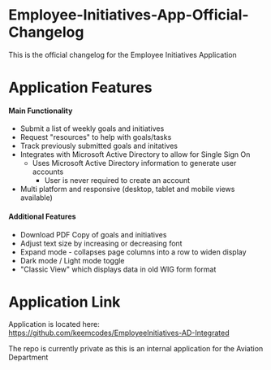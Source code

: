 # Employee-Initiatives-App-Official-Changelog
This is the official changelog for the Employee Initiatives Application

# Application Features
#### Main Functionality
* Submit a list of weekly goals and initiatives
* Request "resources" to help with goals/tasks
* Track previously submitted goals and initatives
* Integrates with Microsoft Active Directory to allow for Single Sign On
  * Uses Microsoft Active Directory information to generate user accounts
    * User is never required to create an account
* Multi platform and responsive (desktop, tablet and mobile views available)
#### Additional Features
* Download PDF Copy of goals and initiatives
* Adjust text size by increasing or decreasing font
* Expand mode - collapses page columns into a row to widen display
* Dark mode / Light mode toggle
* "Classic View" which displays data in old WIG form format


# Application Link
Application is located here:
https://github.com/keemcodes/EmployeeInitiatives-AD-Integrated

The repo is currently private as this is an internal application for the Aviation Department
